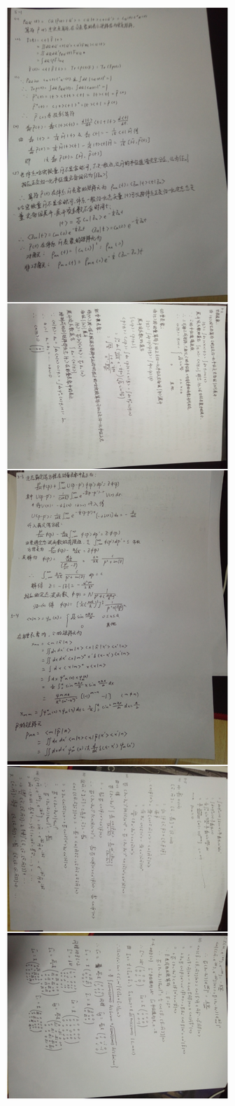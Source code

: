 ![](https://github.com/oohhooh/Quantum-mechanics/blob/master/pictures/IMG_20161129_202809.jpg)    
![](https://github.com/oohhooh/Quantum-mechanics/blob/master/pictures/IMG_20161129_205404.jpg)    
![](https://github.com/oohhooh/Quantum-mechanics/blob/master/pictures/IMG_20161129_220039.jpg)    
![](https://github.com/oohhooh/Quantum-mechanics/blob/master/pictures/IMG_20161129_230055.jpg)    
![](https://github.com/oohhooh/Quantum-mechanics/blob/master/pictures/IMG_20161129_232326.jpg)    
